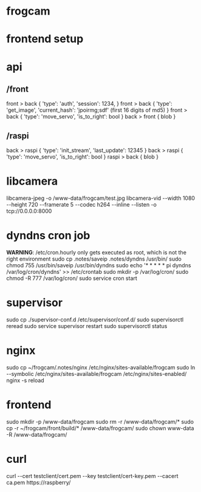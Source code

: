 # frogcam

# frontend setup


# api
## /front
front > back {
	'type': 'auth',
	'session': 1234,
}
front > back {
	'type': 'get_image',
	'current_hash': 'jpoirmg;sdf' (first 16 digits of md5)
}
front > back {
	'type': 'move_servo',
	'is_to_right': bool
}
back > front { blob }

## /raspi
back > raspi {
	'type': 'init_stream',
	'last_update': 12345
}
back > raspi {
	'type': 'move_servo',
	'is_to_right': bool
}
raspi > back { blob }

# libcamera
libcamera-jpeg -o /www-data/frogcam/test.jpg
libcamera-vid --width 1080 --height 720 --framerate 5 --codec h264 --inline --listen -o tcp://0.0.0.0:8000

# dyndns cron job
**WARNING**: /etc/cron.hourly only gets executed as root, which is not the right environment
sudo cp .notes/saveip .notes/dyndns /usr/bin/
sudo chmod 755 /usr/bin/saveip /usr/bin/dyndns
sudo echo '* *	* * *	pi	dyndns /var/log/cron/dyndns' >> /etc/crontab
sudo mkdir -p /var/log/cron/
sudo chmod -R 777 /var/log/cron/
sudo service cron start

# supervisor
sudo cp ./supervisor-conf.d /etc/supervisor/conf.d/
sudo supervisorctl reread
sudo service supervisor restart
sudo supervisorctl status

# nginx
sudo cp ~/frogcam/.notes/nginx /etc/nginx/sites-available/frogcam
sudo ln --symbolic /etc/nginx/sites-available/frogcam /etc/nginx/sites-enabled/
nginx -s reload

# frontend
sudo mkdir -p /www-data/frogcam
sudo rm -r /www-data/frogcam/*
sudo cp -r ~/frogcam/front/build/* /www-data/frogcam/
sudo chown www-data -R /www-data/frogcam/

# curl
curl --cert testclient/cert.pem --key testclient/cert-key.pem --cacert ca.pem https://raspberry/
